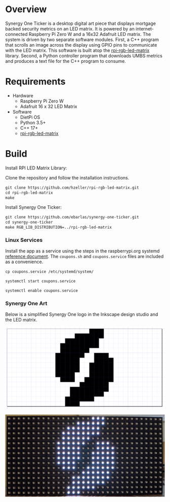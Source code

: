 # Overview
Synergy One Ticker is a desktop digital art piece that displays mortgage backed security metrics on
an LED matrix. It is powered by an internet-connected Raspberry Pi Zero W and a 16x32 Adafruit LED matrix.
The system is driven by two separate software modules. First, a C++ program that scrolls an image across
the display using GPIO pins to communicate with the LED matrix. This software is built atop the
[rpi-rgb-led-matrix](https://github.com/hzeller/rpi-rgb-led-matrix) library.
Second, a Python controller program that downloads UMBS metrics and produces a text file for the C++ program to consume.

# Requirements

* Hardware
    * Raspberry Pi Zero W
    * Adafruit 16 x 32 LED Matrix
* Software
    * DietPi OS
    * Python 3.5+
    * C++ 17+
    * [rpi-rgb-led-matrix](https://github.com/hzeller/rpi-rgb-led-matrix)

# Build

Install RPI LED Matrix Library:

Clone the repository and follow the installation instructions.

```shell script
git clone https://github.com/hzeller/rpi-rgb-led-matrix.git
cd rpi-rgb-led-matrix
make
``` 

Install Synergy One Ticker:

```shell script
git clone https://github.com/ebarlas/synergy-one-ticker.git
cd synergy-one-ticker
make RGB_LIB_DISTRIBUTION=../rpi-rgb-led-matrix
```

### Linux Services

Install the app as a service using the steps in the raspberrypi.org systemd [reference document](https://www.raspberrypi.org/documentation/linux/usage/systemd.md).
The `coupons.sh` and `coupons.service` files are included as a convenience.

```shell script
cp coupons.service /etc/systemd/system/
```

```shell script 
systemctl start coupons.service
```

```shell script
systemctl enable coupons.service
```

### Synergy One Art

Below is a simplified Synergy One logo in the Inkscape design studio and the LED matrix.

![Synergy One screenshot](synergy.png)

![Synergy One photo](synergy.jpg)
